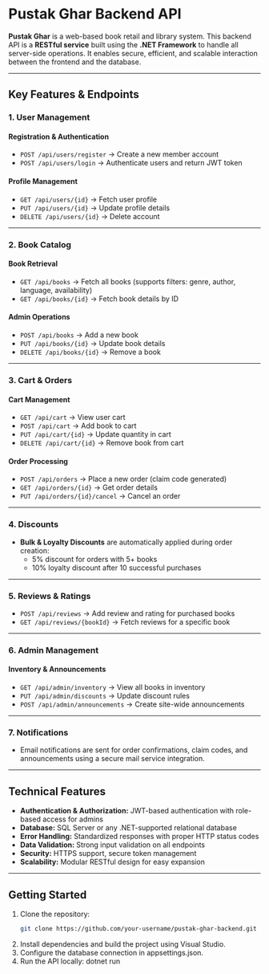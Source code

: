 # Pustak Ghar Backend API

**Pustak Ghar** is a web-based book retail and library system. This backend API is a **RESTful service** built using the **.NET Framework** to handle all server-side operations. It enables secure, efficient, and scalable interaction between the frontend and the database.

---

## Key Features & Endpoints

### 1. User Management
#### Registration & Authentication
- `POST /api/users/register` → Create a new member account
- `POST /api/users/login` → Authenticate users and return JWT token

#### Profile Management
- `GET /api/users/{id}` → Fetch user profile
- `PUT /api/users/{id}` → Update profile details
- `DELETE /api/users/{id}` → Delete account

---

### 2. Book Catalog
#### Book Retrieval
- `GET /api/books` → Fetch all books (supports filters: genre, author, language, availability)
- `GET /api/books/{id}` → Fetch book details by ID

#### Admin Operations
- `POST /api/books` → Add a new book
- `PUT /api/books/{id}` → Update book details
- `DELETE /api/books/{id}` → Remove a book

---

### 3. Cart & Orders
#### Cart Management
- `GET /api/cart` → View user cart
- `POST /api/cart` → Add book to cart
- `PUT /api/cart/{id}` → Update quantity in cart
- `DELETE /api/cart/{id}` → Remove book from cart

#### Order Processing
- `POST /api/orders` → Place a new order (claim code generated)
- `GET /api/orders/{id}` → Get order details
- `PUT /api/orders/{id}/cancel` → Cancel an order

---

### 4. Discounts
- **Bulk & Loyalty Discounts** are automatically applied during order creation:
  - 5% discount for orders with 5+ books
  - 10% loyalty discount after 10 successful purchases

---

### 5. Reviews & Ratings
- `POST /api/reviews` → Add review and rating for purchased books
- `GET /api/reviews/{bookId}` → Fetch reviews for a specific book

---

### 6. Admin Management
#### Inventory & Announcements
- `GET /api/admin/inventory` → View all books in inventory
- `PUT /api/admin/discounts` → Update discount rules
- `POST /api/admin/announcements` → Create site-wide announcements

---

### 7. Notifications
- Email notifications are sent for order confirmations, claim codes, and announcements using a secure mail service integration.

---

## Technical Features
- **Authentication & Authorization:** JWT-based authentication with role-based access for admins
- **Database:** SQL Server or any .NET-supported relational database
- **Error Handling:** Standardized responses with proper HTTP status codes
- **Data Validation:** Strong input validation on all endpoints
- **Security:** HTTPS support, secure token management
- **Scalability:** Modular RESTful design for easy expansion

---

## Getting Started

1. Clone the repository:
   ```bash
   git clone https://github.com/your-username/pustak-ghar-backend.git

2.	Install dependencies and build the project using Visual Studio.
3.	Configure the database connection in appsettings.json.
4.	Run the API locally:
     dotnet run


